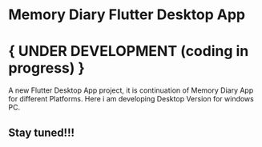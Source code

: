 # Memory Diary Flutter Desktop App

# { UNDER DEVELOPMENT (coding in progress) }

A new Flutter Desktop App project, it is continuation of Memory Diary App for different Platforms. Here i am developing Desktop Version for windows PC.

## Stay tuned!!!

